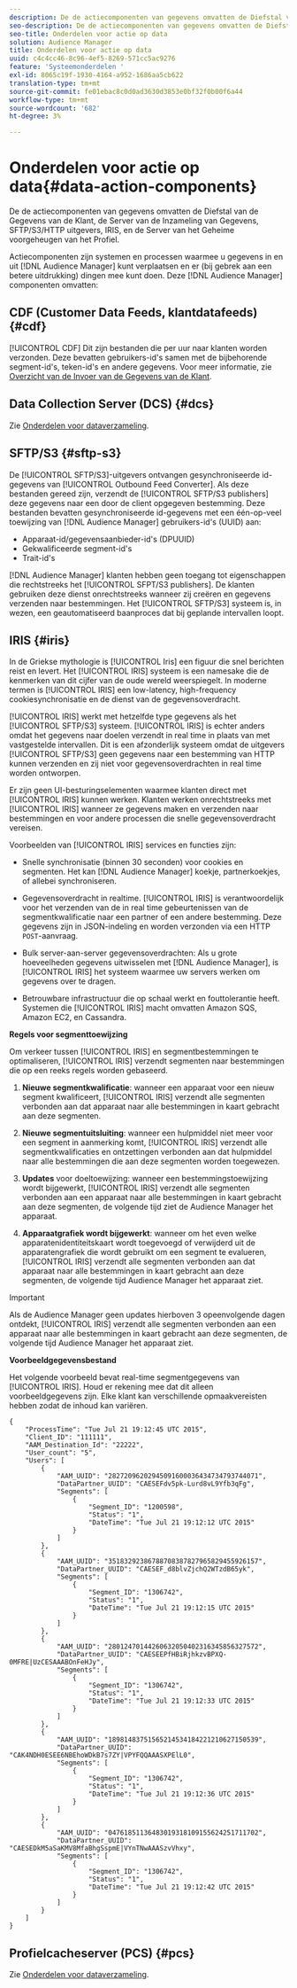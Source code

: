 ```yaml
---
description: De de actiecomponenten van gegevens omvatten de Diefstal van de Gegevens van de Klant, de Server van de Inzameling van Gegevens, SFTP/S3/HTTP uitgevers, IRIS, en de Server van het Geheime voorgeheugen van het Profiel.
seo-description: De de actiecomponenten van gegevens omvatten de Diefstal van de Gegevens van de Klant, de Server van de Inzameling van Gegevens, SFTP/S3/HTTP uitgevers, IRIS, en de Server van het Geheime voorgeheugen van het Profiel.
seo-title: Onderdelen voor actie op data
solution: Audience Manager
title: Onderdelen voor actie op data
uuid: c4c4cc46-8c96-4ef5-8269-571cc5ac9276
feature: 'Systeemonderdelen '
exl-id: 8065c19f-1930-4164-a952-1686aa5cb622
translation-type: tm+mt
source-git-commit: fe01ebac8c0d0ad3630d3853e0bf32f0b00f6a44
workflow-type: tm+mt
source-wordcount: '682'
ht-degree: 3%

---
```


# Onderdelen voor actie op data{#data-action-components}

De de actiecomponenten van gegevens omvatten de Diefstal van de Gegevens van de Klant, de Server van de Inzameling van Gegevens, SFTP/S3/HTTP uitgevers, IRIS, en de Server van het Geheime voorgeheugen van het Profiel.

<!-- 

c_compact.xml

 -->

Actiecomponenten zijn systemen en processen waarmee u gegevens in en uit [!DNL Audience Manager] kunt verplaatsen en er (bij gebrek aan een betere uitdrukking) dingen mee kunt doen. Deze [!DNL Audience Manager] componenten omvatten:

## CDF (Customer Data Feeds, klantdatafeeds) {#cdf}

[!UICONTROL CDF] Dit zijn bestanden die per uur naar klanten worden verzonden. Deze bevatten gebruikers-id&#39;s samen met de bijbehorende segment-id&#39;s, teken-id&#39;s en andere gegevens. Voor meer informatie, zie [Overzicht van de Invoer van de Gegevens van de Klant](../../features/cdf-files.md).

## Data Collection Server (DCS) {#dcs}

Zie [Onderdelen voor dataverzameling](../../reference/system-components/components-data-collection.md).

## SFTP/S3 {#sftp-s3}

De [!UICONTROL SFTP/S3]-uitgevers ontvangen gesynchroniseerde id-gegevens van [!UICONTROL Outbound Feed Converter]. Als deze bestanden gereed zijn, verzendt de [!UICONTROL SFTP/S3 publishers] deze gegevens naar een door de client opgegeven bestemming. Deze bestanden bevatten gesynchroniseerde id-gegevens met een één-op-veel toewijzing van [!DNL Audience Manager] gebruikers-id&#39;s (UUID) aan:

* Apparaat-id/gegevensaanbieder-id&#39;s (DPUUID)
* Gekwalificeerde segment-id&#39;s
* Trait-id&#39;s

[!DNL Audience Manager] klanten hebben geen toegang tot eigenschappen die rechtstreeks het  [!UICONTROL SFPT/S3 publishers]. De klanten gebruiken deze dienst onrechtstreeks wanneer zij creëren en gegevens verzenden naar bestemmingen. Het [!UICONTROL SFTP/S3] systeem is, in wezen, een geautomatiseerd baanproces dat bij geplande intervallen loopt.

## IRIS {#iris}

In de Griekse mythologie is [!UICONTROL Iris] een figuur die snel berichten reist en levert. Het [!UICONTROL IRIS] systeem is een namesake die de kenmerken van dit cijfer van de oude wereld weerspiegelt. In moderne termen is [!UICONTROL IRIS] een low-latency, high-frequency cookiesynchronisatie en de dienst van de gegevensoverdracht.

[!UICONTROL IRIS] werkt met hetzelfde type gegevens als het  [!UICONTROL SFTP/S3] systeem. [!UICONTROL IRIS] is echter anders omdat het gegevens naar doelen verzendt in real time in plaats van met vastgestelde intervallen. Dit is een afzonderlijk systeem omdat de uitgevers [!UICONTROL SFTP/S3] geen gegevens naar een bestemming van HTTP kunnen verzenden en zij niet voor gegevensoverdrachten in real time worden ontworpen.

Er zijn geen UI-besturingselementen waarmee klanten direct met [!UICONTROL IRIS] kunnen werken. Klanten werken onrechtstreeks met [!UICONTROL IRIS] wanneer ze gegevens maken en verzenden naar bestemmingen en voor andere processen die snelle gegevensoverdracht vereisen.

Voorbeelden van [!UICONTROL IRIS] services en functies zijn:

* Snelle synchronisatie (binnen 30 seconden) voor cookies en segmenten. Het kan [!DNL Audience Manager] koekje, partnerkoekjes, of allebei synchroniseren.
* Gegevensoverdracht in realtime. [!UICONTROL IRIS] is verantwoordelijk voor het verzenden van de in real time gebeurtenissen van de segmentkwalificatie naar een partner of een andere bestemming. Deze gegevens zijn in JSON-indeling en worden verzonden via een HTTP `POST`-aanvraag.

* Bulk server-aan-server gegevensoverdrachten: Als u grote hoeveelheden gegevens uitwisselen met [!DNL Audience Manager], is [!UICONTROL IRIS] het systeem waarmee uw servers werken om gegevens over te dragen.

* Betrouwbare infrastructuur die op schaal werkt en fouttolerantie heeft. Systemen die [!UICONTROL IRIS] macht omvatten Amazon SQS, Amazon EC2, en Cassandra.

**Regels voor segmenttoewijzing**

Om verkeer tussen [!UICONTROL IRIS] en segmentbestemmingen te optimaliseren, [!UICONTROL IRIS] verzendt segmenten naar bestemmingen die op een reeks regels worden gebaseerd.

1. **Nieuwe segmentkwalificatie**: wanneer een apparaat voor een nieuw segment kwalificeert,  [!UICONTROL IRIS] verzendt alle segmenten verbonden aan dat apparaat naar alle bestemmingen in kaart gebracht aan deze segmenten.

1. **Nieuwe segmentuitsluiting**: wanneer een hulpmiddel niet meer voor een segment in aanmerking komt,  [!UICONTROL IRIS] verzendt alle segmentkwalificaties en ontzettingen verbonden aan dat hulpmiddel naar alle bestemmingen die aan deze segmenten worden toegewezen.

1. **Updates** voor doeltoewijzing: wanneer een bestemmingstoewijzing wordt bijgewerkt,  [!UICONTROL IRIS] verzendt alle segmenten verbonden aan een apparaat naar alle bestemmingen in kaart gebracht aan deze segmenten, de volgende tijd ziet de Audience Manager het apparaat.

1. **Apparaatgrafiek wordt bijgewerkt**: wanneer om het even welke apparatenidentiteitskaart wordt toegevoegd of verwijderd uit de apparatengrafiek die wordt gebruikt om een segment te evalueren,  [!UICONTROL IRIS] verzendt alle segmenten verbonden aan dat apparaat naar alle bestemmingen in kaart gebracht aan deze segmenten, de volgende tijd Audience Manager het apparaat ziet.

>[!IMPORTANT]
>
>Als de Audience Manager geen updates hierboven 3 opeenvolgende dagen ontdekt, [!UICONTROL IRIS] verzendt alle segmenten verbonden aan een apparaat naar alle bestemmingen in kaart gebracht aan deze segmenten, de volgende tijd Audience Manager het apparaat ziet.

**Voorbeeldgegevensbestand**

Het volgende voorbeeld bevat real-time segmentgegevens van [!UICONTROL IRIS]. Houd er rekening mee dat dit alleen voorbeeldgegevens zijn. Elke klant kan verschillende opmaakvereisten hebben zodat de inhoud kan variëren.

```
{
    "ProcessTime": "Tue Jul 21 19:12:45 UTC 2015",
    "Client_ID": "111111",
    "AAM_Destination_Id": "22222",
    "User_count": "5",
    "Users": [
        {
            "AAM_UUID": "28272096202945091600036434734793744071",
            "DataPartner_UUID": "CAESEFdv5pk-Lurd8vL9Yfb3qFg",
            "Segments": [
                {
                    "Segment_ID": "1200598",
                    "Status": "1",
                    "DateTime": "Tue Jul 21 19:12:12 UTC 2015"
                }
            ]
        },
        {
            "AAM_UUID": "35183292386788708387827965829455926157",
            "DataPartner_UUID": "CAESEF_d8blvZjchQ2WTzdB65yk",
            "Segments": [
                {
                    "Segment_ID": "1306742",
                    "Status": "1",
                    "DateTime": "Tue Jul 21 19:12:15 UTC 2015"
                }
            ]
        },
        {
            "AAM_UUID": "28012470144260632050402316345856327572",
            "DataPartner_UUID": "CAESEEPfHBiRjhkzvBPXQ-0MFRE|UzCESAAABOnFeHJy",
            "Segments": [
                {
                    "Segment_ID": "1306742",
                    "Status": "1",
                    "DateTime": "Tue Jul 21 19:12:33 UTC 2015"
                }
            ]
        },
        {
            "AAM_UUID": "18981483751565214534184221210627150539",
            "DataPartner_UUID": "CAK4NDH0ESEE6NBEhoWDkB7s7ZY|VPYFQQAAASXPElL0",
            "Segments": [
                {
                    "Segment_ID": "1306742",
                    "Status": "1",
                    "DateTime": "Tue Jul 21 19:12:36 UTC 2015"
                }
            ]
        },
        {
            "AAM_UUID": "04761851136483019318109155624251711702",
            "DataPartner_UUID": "CAESEDkM5aSaKMV8MfaBhgSspmE|VYnTNwAAASzvVhxy",
            "Segments": [
                {
                    "Segment_ID": "1306742",
                    "Status": "1",
                    "DateTime": "Tue Jul 21 19:12:42 UTC 2015"
                }
            ]
        }
    ]
}
```

## Profielcacheserver (PCS) {#pcs}

Zie [Onderdelen voor dataverzameling](../../reference/system-components/components-data-collection.md).
